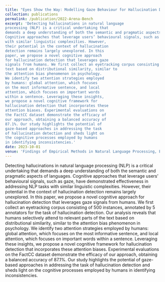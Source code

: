 ```yaml
---
title: "Eyes Show the Way: Modelling Gaze Behaviour for Hallucination Detection"
collection: publications
permalink: /publication/2022-Arena-Bench
excerpt: 'Detecting hallucinations in natural language
processing (NLP) is a critical undertaking that
demands a deep understanding of both the semantic and pragmatic aspects of languages.
Cognitive approaches that leverage users’ behavioural signals, such as gaze, have demonstrated effectiveness in addressing NLP tasks
with similar linguistic complexities. However,
their potential in the context of hallucination
detection remains largely unexplored. In this
paper, we propose a novel cognitive approach
for hallucination detection that leverages gaze
signals from humans. We first collect an eyetracking corpus consisting of 500 instances, annotated by 5 annotators for the task of hallucination detection. Our analysis reveals that humans selectively attend to relevant parts of the
text based on distributional similarity, similar to
the attention bias phenomenon in psychology.
We identify two attention strategies employed
by humans: global attention, which focuses
on the most informative sentence, and local
attention, which focuses on important words
within a sentence. Leveraging these insights,
we propose a novel cognitive framework for
hallucination detection that incorporates these
attention biases. Experimental evaluations on
the FactCC dataset demonstrate the efficacy of
our approach, obtaining a balanced accuracy of
87.1%. Our study highlights the potential of
gaze-based approaches in addressing the task
of hallucination detection and sheds light on
the cognitive processes employed by humans
in identifying inconsistencies.'
date: 2023-10-01
venue: 'Findings of Empirical Methods in Natural Language Processing, EMNLP '
---
```

Detecting hallucinations in natural language
processing (NLP) is a critical undertaking that
demands a deep understanding of both the semantic and pragmatic aspects of languages.
Cognitive approaches that leverage users’ behavioural signals, such as gaze, have demonstrated effectiveness in addressing NLP tasks
with similar linguistic complexities. However,
their potential in the context of hallucination
detection remains largely unexplored. In this
paper, we propose a novel cognitive approach
for hallucination detection that leverages gaze
signals from humans. We first collect an eyetracking corpus consisting of 500 instances, annotated by 5 annotators for the task of hallucination detection. Our analysis reveals that humans selectively attend to relevant parts of the
text based on distributional similarity, similar to
the attention bias phenomenon in psychology.
We identify two attention strategies employed
by humans: global attention, which focuses
on the most informative sentence, and local
attention, which focuses on important words
within a sentence. Leveraging these insights,
we propose a novel cognitive framework for
hallucination detection that incorporates these
attention biases. Experimental evaluations on
the FactCC dataset demonstrate the efficacy of
our approach, obtaining a balanced accuracy of
87.1%. Our study highlights the potential of
gaze-based approaches in addressing the task
of hallucination detection and sheds light on
the cognitive processes employed by humans
in identifying inconsistencies.

